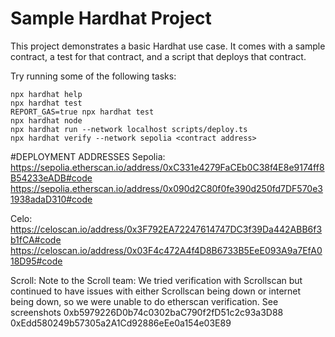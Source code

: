 # Sample Hardhat Project

This project demonstrates a basic Hardhat use case. It comes with a sample contract, a test for that contract, and a script that deploys that contract.

Try running some of the following tasks:

```shell
npx hardhat help
npx hardhat test
REPORT_GAS=true npx hardhat test
npx hardhat node
npx hardhat run --network localhost scripts/deploy.ts
npx hardhat verify --network sepolia <contract address>
```

#DEPLOYMENT ADDRESSES
Sepolia:
https://sepolia.etherscan.io/address/0xC331e4279FaCEb0C38f4E8e9174ff8B54233eADB#code
https://sepolia.etherscan.io/address/0x090d2C80f0fe390d250fd7DF570e31938adaD310#code

Celo:
https://celoscan.io/address/0x3F792EA72247614747DC3f39Da442ABB6f3b1fCA#code
https://celoscan.io/address/0x03F4c472A4f4D8B6733B5EeE093A9a7EfA018D95#code

Scroll:
Note to the Scroll team: We tried verification with Scrollscan but continued to have issues with either Scrollscan being down or internet being down, so we were unable to do etherscan verification. See screenshots
0xb5979226D0b74c0302baC790f2fD51c2c93a3D88
0xEdd580249b57305a2A1Cd92886eEe0a154e03E89
